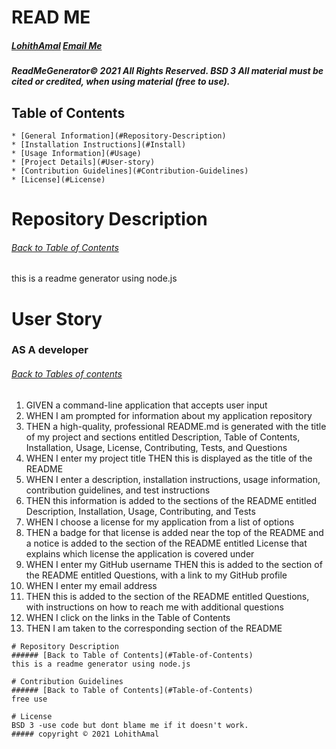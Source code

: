 # READ ME
  ##### [LohithAmal](https://github.com/LohithAmal) [Email Me](lohith05amal@gamil.com)
  
    
  ##### ReadMeGenerator© 2021 All Rights Reserved.  BSD 3 All material must be cited or credited, when using material (free to use).
    
  ## Table of Contents
    * [General Information](#Repository-Description)
    * [Installation Instructions](#Install)
    * [Usage Information](#Usage)
    * [Project Details](#User-story)
    * [Contribution Guidelines](#Contribution-Guidelines)
    * [License](#License)
    
  # Repository Description
  ###### [Back to Table of Contents](#Table-of-Contents)
  this is a readme generator using node.js
    
  # User Story
  ### AS A developer
  ###### [Back to Tables of contents](#table-of-contents)

  1.  GIVEN a command-line application that accepts user input
  2.  WHEN I am prompted for information about my application repository
  3.  THEN a high-quality, professional README.md is generated with the title of my project and sections entitled Description, Table of Contents, Installation, Usage, License, Contributing, Tests, and Questions
  4.  WHEN I enter my project title
  THEN this is displayed as the title of the README
  5.  WHEN I enter a description, installation instructions, usage information, contribution guidelines, and test instructions
  6.  THEN this information is added to the sections of the README entitled Description, Installation, Usage, Contributing, and Tests
  7.  WHEN I choose a license for my application from a list of options
  8.  THEN a badge for that license is added near the top of the README and a notice is added to the section of the README entitled License that explains which license the application is covered under
  9.  WHEN I enter my GitHub username
  THEN this is added to the section of the README entitled Questions, with a link to my GitHub profile
  10. WHEN I enter my email address
  11. THEN this is added to the section of the README entitled Questions, with instructions on how to reach me with additional questions
  12.  WHEN I click on the links in the Table of Contents
  13.  THEN I am taken to the corresponding section of the README

    # Repository Description
    ###### [Back to Table of Contents](#Table-of-Contents)
    this is a readme generator using node.js

    # Contribution Guidelines
    ###### [Back to Table of Contents](#Table-of-Contents)
    free use
  
    # License
    BSD 3 -use code but dont blame me if it doesn't work.
    ##### copyright © 2021 LohithAmal 
    